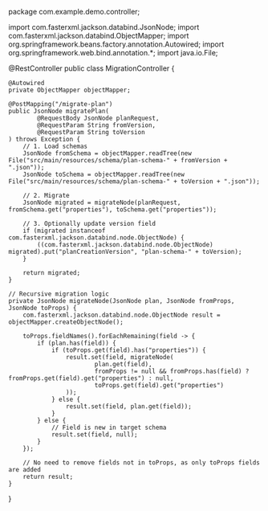 package com.example.demo.controller;

import com.fasterxml.jackson.databind.JsonNode;
import com.fasterxml.jackson.databind.ObjectMapper;
import org.springframework.beans.factory.annotation.Autowired;
import org.springframework.web.bind.annotation.*;
import java.io.File;

@RestController
public class MigrationController {

    @Autowired
    private ObjectMapper objectMapper;

    @PostMapping("/migrate-plan")
    public JsonNode migratePlan(
            @RequestBody JsonNode planRequest,
            @RequestParam String fromVersion,
            @RequestParam String toVersion
    ) throws Exception {
        // 1. Load schemas
        JsonNode fromSchema = objectMapper.readTree(new File("src/main/resources/schema/plan-schema-" + fromVersion + ".json"));
        JsonNode toSchema = objectMapper.readTree(new File("src/main/resources/schema/plan-schema-" + toVersion + ".json"));

        // 2. Migrate
        JsonNode migrated = migrateNode(planRequest, fromSchema.get("properties"), toSchema.get("properties"));

        // 3. Optionally update version field
        if (migrated instanceof com.fasterxml.jackson.databind.node.ObjectNode) {
            ((com.fasterxml.jackson.databind.node.ObjectNode) migrated).put("planCreationVersion", "plan-schema-" + toVersion);
        }

        return migrated;
    }

    // Recursive migration logic
    private JsonNode migrateNode(JsonNode plan, JsonNode fromProps, JsonNode toProps) {
        com.fasterxml.jackson.databind.node.ObjectNode result = objectMapper.createObjectNode();

        toProps.fieldNames().forEachRemaining(field -> {
            if (plan.has(field)) {
                if (toProps.get(field).has("properties")) {
                    result.set(field, migrateNode(
                            plan.get(field),
                            fromProps != null && fromProps.has(field) ? fromProps.get(field).get("properties") : null,
                            toProps.get(field).get("properties")
                    ));
                } else {
                    result.set(field, plan.get(field));
                }
            } else {
                // Field is new in target schema
                result.set(field, null);
            }
        });

        // No need to remove fields not in toProps, as only toProps fields are added
        return result;
    }
} 
